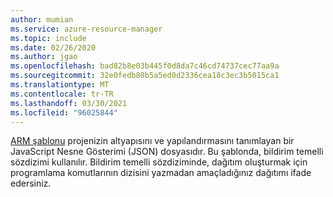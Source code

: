```yaml
---
author: mumian
ms.service: azure-resource-manager
ms.topic: include
ms.date: 02/26/2020
ms.author: jgao
ms.openlocfilehash: bad82b8e03b445f0d8da7c46cd74737cec77aa9a
ms.sourcegitcommit: 32e0fedb80b5a5ed0d2336cea18c3ec3b5015ca1
ms.translationtype: MT
ms.contentlocale: tr-TR
ms.lasthandoff: 03/30/2021
ms.locfileid: "96025844"
---
```

[ARM şablonu](../articles/azure-resource-manager/templates/overview.md) projenizin altyapısını ve yapılandırmasını tanımlayan bir JavaScript Nesne Gösterimi (JSON) dosyasıdır. Bu şablonda, bildirim temelli sözdizimi kullanılır. Bildirim temelli sözdiziminde, dağıtım oluşturmak için programlama komutlarının dizisini yazmadan amaçladığınız dağıtımı ifade edersiniz.